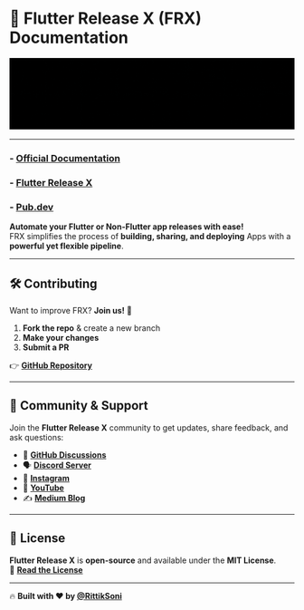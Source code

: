 # 🚀 Flutter Release X (FRX) Documentation

[![Flutter Release X (frx docs)](static/img/frx_gif_banner.gif?raw=true "FRX")](https://frx.elpisverse.com)

---

### - [Official Documentation](https://frx.elpisverse.com)

### - [Flutter Release X](https://github.com/RittikSoni/Flutter-Release-X)

### - [Pub.dev](https://pub.dev/packages/flutter_release_x)

**Automate your Flutter or Non-Flutter app releases with ease!**  
FRX simplifies the process of **building, sharing, and deploying** Apps with a **powerful yet flexible pipeline**.

---

## 🛠️ Contributing

Want to improve FRX? **Join us!** 🚀

1. **Fork the repo** & create a new branch
2. **Make your changes**
3. **Submit a PR**

👉 **[GitHub Repository](https://github.com/RittikSoni/Flutter-Release-X)**

---

## 📢 Community & Support

Join the **Flutter Release X** community to get updates, share feedback, and ask questions:

- 💬 **[GitHub Discussions](https://github.com/RittikSoni/Flutter-Release-X/discussions)**
- 🗣️ **[Discord Server](https://discord.gg/Tmn6BKwSnr)**
- 📸 **[Instagram](https://instagram.com/kingrittikofficial)**
- 🎥 **[YouTube](https://www.youtube.com/@king_rittik?sub_confirmation=1)**
- ✍️ **[Medium Blog](https://medium.com/@kingrittik)**

---

## 📝 License

**Flutter Release X** is **open-source** and available under the **MIT License**.  
📜 **[Read the License](https://github.com/RittikSoni/Flutter-Release-X/blob/main/LICENSE)**

---

🔥 **Built with ❤️ by [@RittikSoni](https://github.com/RittikSoni)**
